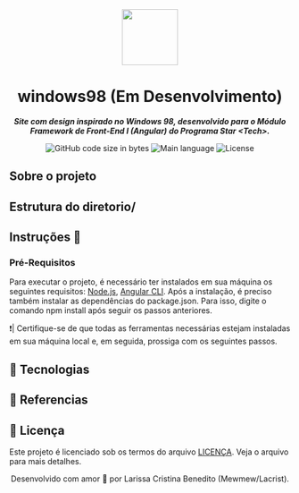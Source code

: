 <div align="center">
  <img src="https://github.com/mewmewdevart/Templates/assets/50052600/0bf22303-4eee-49d8-a5d4-b1db6cead492" width="100" height="100">
</div>
<h1 align="center">
 windows98 (Em Desenvolvimento)
</h1>

<p align="center">
	<b><i>Site com design inspirado no Windows 98, desenvolvido para o Módulo Framework de Front-End I (Angular) do Programa Star &lt;Tech>.</i></b><br>
</p>


<p align="center">
	<img alt="GitHub code size in bytes" src="https://img.shields.io/github/languages/code-size/mewmewdevart/windows98?color=3985CC" />
	<img alt="Main language" src="https://img.shields.io/github/languages/top/mewmewdevart/windows98?color=3985CC"/>
	<img alt="License" src="https://img.shields.io/github/license/mewmewdevart/windows98?color=3985CC"/>
</p>

## Sobre o projeto

## Estrutura do diretorio/

## Instruções  🔧

### Pré-Requisitos
Para executar o projeto, é necessário ter instalados em sua máquina os seguintes requisitos: [Node.js](https://nodejs.org/en), [Angular CLI](https://angular.io/cli). Após a instalação, é preciso também instalar as dependências do package.json. Para isso, digite o comando npm install após seguir os passos anteriores.

❗️| Certifique-se de que todas as ferramentas necessárias estejam instaladas em sua máquina local e, em seguida, prossiga com os seguintes passos. <br>

<!-- ### Instruções para rodar o projeto em sua maquina -->

## 🦾 Tecnologias

## 🔗 Referencias

## 📜 Licença
Este projeto é licenciado sob os termos do arquivo [LICENÇA](LICENSE). Veja o arquivo para mais detalhes. <br>

<p align="center"> Desenvolvido com amor 🩶 por Larissa Cristina Benedito (Mewmew/Lacrist). </p>
